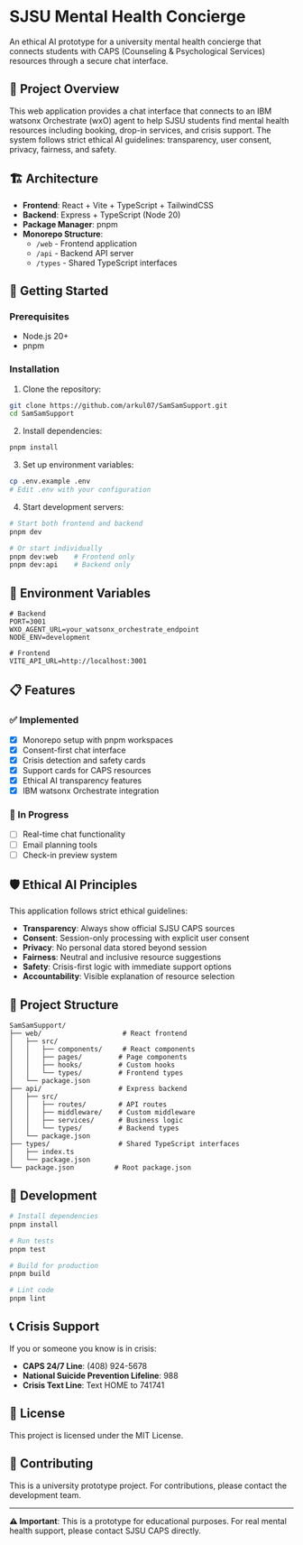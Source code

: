 # SJSU Mental Health Concierge

An ethical AI prototype for a university mental health concierge that connects students with CAPS (Counseling & Psychological Services) resources through a secure chat interface.

## 🎯 Project Overview

This web application provides a chat interface that connects to an IBM watsonx Orchestrate (wxO) agent to help SJSU students find mental health resources including booking, drop-in services, and crisis support. The system follows strict ethical AI guidelines: transparency, user consent, privacy, fairness, and safety.

## 🏗️ Architecture

- **Frontend**: React + Vite + TypeScript + TailwindCSS
- **Backend**: Express + TypeScript (Node 20)
- **Package Manager**: pnpm
- **Monorepo Structure**:
  - `/web` - Frontend application
  - `/api` - Backend API server
  - `/types` - Shared TypeScript interfaces

## 🚀 Getting Started

### Prerequisites
- Node.js 20+
- pnpm

### Installation

1. Clone the repository:
```bash
git clone https://github.com/arkul07/SamSamSupport.git
cd SamSamSupport
```

2. Install dependencies:
```bash
pnpm install
```

3. Set up environment variables:
```bash
cp .env.example .env
# Edit .env with your configuration
```

4. Start development servers:
```bash
# Start both frontend and backend
pnpm dev

# Or start individually
pnpm dev:web    # Frontend only
pnpm dev:api    # Backend only
```

## 🔧 Environment Variables

```env
# Backend
PORT=3001
WXO_AGENT_URL=your_watsonx_orchestrate_endpoint
NODE_ENV=development

# Frontend
VITE_API_URL=http://localhost:3001
```

## 📋 Features

### ✅ Implemented
- [x] Monorepo setup with pnpm workspaces
- [x] Consent-first chat interface
- [x] Crisis detection and safety cards
- [x] Support cards for CAPS resources
- [x] Ethical AI transparency features
- [x] IBM watsonx Orchestrate integration

### 🔄 In Progress
- [ ] Real-time chat functionality
- [ ] Email planning tools
- [ ] Check-in preview system

## 🛡️ Ethical AI Principles

This application follows strict ethical guidelines:

- **Transparency**: Always show official SJSU CAPS sources
- **Consent**: Session-only processing with explicit user consent
- **Privacy**: No personal data stored beyond session
- **Fairness**: Neutral and inclusive resource suggestions
- **Safety**: Crisis-first logic with immediate support options
- **Accountability**: Visible explanation of resource selection

## 📁 Project Structure

```
SamSamSupport/
├── web/                    # React frontend
│   ├── src/
│   │   ├── components/     # React components
│   │   ├── pages/         # Page components
│   │   ├── hooks/         # Custom hooks
│   │   └── types/         # Frontend types
│   └── package.json
├── api/                   # Express backend
│   ├── src/
│   │   ├── routes/        # API routes
│   │   ├── middleware/    # Custom middleware
│   │   ├── services/      # Business logic
│   │   └── types/         # Backend types
│   └── package.json
├── types/                 # Shared TypeScript interfaces
│   ├── index.ts
│   └── package.json
└── package.json          # Root package.json
```

## 🧪 Development

```bash
# Install dependencies
pnpm install

# Run tests
pnpm test

# Build for production
pnpm build

# Lint code
pnpm lint
```

## 📞 Crisis Support

If you or someone you know is in crisis:
- **CAPS 24/7 Line**: (408) 924-5678
- **National Suicide Prevention Lifeline**: 988
- **Crisis Text Line**: Text HOME to 741741

## 📄 License

This project is licensed under the MIT License.

## 🤝 Contributing

This is a university prototype project. For contributions, please contact the development team.

---

**⚠️ Important**: This is a prototype for educational purposes. For real mental health support, please contact SJSU CAPS directly.